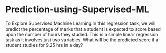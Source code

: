 # Prediction-using-Supervised-ML
To Explore Supervised Machine Learning.In this regression task, we will predict the percentage of marks that a student is expected to score based upon the number of hours they studied. 
This is a simple linear regression task as it involves just two variables. What will be the predicted score if a student studies for 9.25 hrs in a day?
